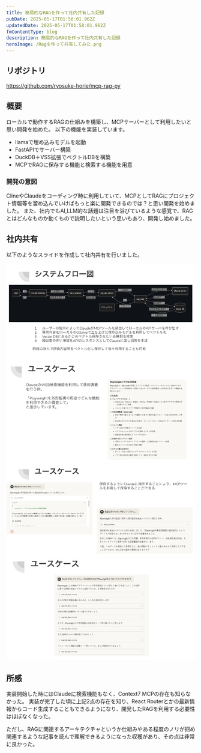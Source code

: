 ```yaml
---
title: 簡易的なRAGを作って社内共有した記録
pubDate: 2025-05-17T01:58:01.962Z
updatedDate: 2025-05-17T01:58:01.962Z
fmContentType: blog
description: 簡易的なRAGを作って社内共有した記録
heroImage: /Ragを作って共有してみた.png
---
```


## リポジトリ

https://github.com/ryosuke-horie/mcp-rag-py

## 概要

ローカルで動作するRAGの仕組みを構築し、MCPサーバーとして利用したいと思い開発を始めた。
以下の機能を実装しています。
- llamaで埋め込みモデルを起動
- FastAPIでサーバー構築
- DuckDB＋VSS拡張でベクトルDBを構築
- MCPでRAGに保存する機能と検索する機能を用意

### 開発の意図

ClineやClaudeをコーディング時に利用していて、MCPとしてRAGにプロジェクト情報等を溜め込んでいけばもっと楽に開発できるのでは？と思い開発を始めました。
また、社内でもAI,LLM的な話題は注目を浴びているような感覚で、RAGとはどんなものか動くもので説明したいという思いもあり、開発し始めました。

## 社内共有

以下のようなスライドを作成して社内共有を行いました。

![RAG＋MCPのシステムフロー](../../../public/ragシステムフロー.png)
![RAG＋MCPの利用例1](../../../public/RAGユースケース①.png)
![RAG＋MCPの利用例2](../../../public/RAGユースケース②.png)
![RAG＋MCPの利用例3](../../../public/RAGユースケース③.png)

## 所感

実装開始した時にはClaudeに検索機能もなく、Context7 MCPの存在も知らなかった。
実装が完了した頃に上記2点の存在を知り、React Routerとかの最新情報からコード生成することもできるようになり、開発したRAGを利用する必要性はほぼなくなった。

ただし、RAGに関連するアーキテクチャというか仕組みやある程度のノリが掴め関連するような記事を読んで理解できるようになった収穫があり、その点は非常に良かった。
